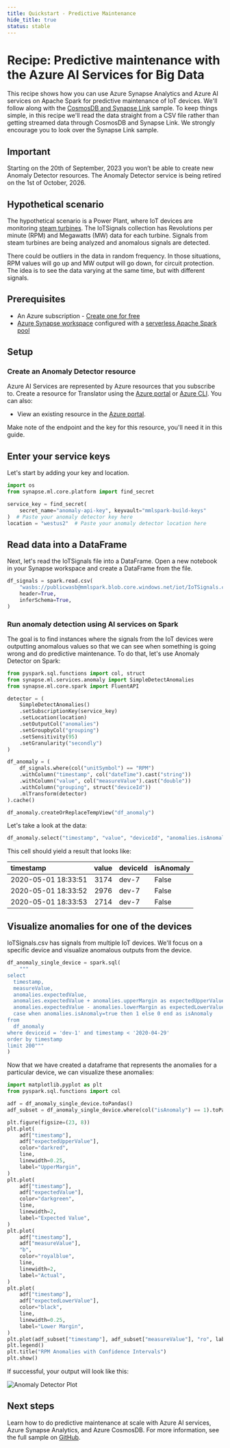```yaml
---
title: Quickstart - Predictive Maintenance
hide_title: true
status: stable
---
```

# Recipe: Predictive maintenance with the Azure AI Services for Big Data

This recipe shows how you can use Azure Synapse Analytics and Azure AI services on Apache Spark for predictive maintenance of IoT devices. We'll follow along with the [CosmosDB and Synapse Link](https://github.com/Azure-Samples/cosmosdb-synapse-link-samples) sample. To keep things simple, in this recipe we'll read the data straight from a CSV file rather than getting streamed data through CosmosDB and Synapse Link. We strongly encourage you to look over the Synapse Link sample.

## Important

Starting on the 20th of September, 2023 you won’t be able to create new Anomaly Detector resources. The Anomaly Detector service is being retired on the 1st of October, 2026.

## Hypothetical scenario

The hypothetical scenario is a Power Plant, where IoT devices are monitoring [steam turbines](https://en.wikipedia.org/wiki/Steam_turbine). The IoTSignals collection has Revolutions per minute (RPM) and Megawatts (MW) data for each turbine. Signals from steam turbines are being analyzed and anomalous signals are detected.

There could be outliers in the data in random frequency. In those situations, RPM values will go up and MW output will go down, for circuit protection. The idea is to see the data varying at the same time, but with different signals.

## Prerequisites

* An Azure subscription - [Create one for free](https://azure.microsoft.com/free/)
* [Azure Synapse workspace](https://docs.microsoft.com/azure/synapse-analytics/get-started-create-workspace) configured with a [serverless Apache Spark pool](https://docs.microsoft.com/en-us/azure/synapse-analytics/get-started-analyze-spark)

## Setup

### Create an Anomaly Detector resource

Azure AI Services are represented by Azure resources that you subscribe to. Create a resource for Translator using the [Azure portal](https://docs.microsoft.com/azure/cognitive-services/cognitive-services-apis-create-account?tabs=multiservice%2Clinux) or [Azure CLI](https://learn.microsoft.com/azure/ai-services/multi-service-resource). You can also:

- View an existing resource in the  [Azure portal](https://portal.azure.com/).

Make note of the endpoint and the key for this resource, you'll need it in this guide.

## Enter your service keys

Let's start by adding your key and location.


```python
import os
from synapse.ml.core.platform import find_secret

service_key = find_secret(
    secret_name="anomaly-api-key", keyvault="mmlspark-build-keys"
)  # Paste your anomaly detector key here
location = "westus2"  # Paste your anomaly detector location here
```

## Read data into a DataFrame

Next, let's read the IoTSignals file into a DataFrame. Open a new notebook in your Synapse workspace and create a DataFrame from the file.


```python
df_signals = spark.read.csv(
    "wasbs://publicwasb@mmlspark.blob.core.windows.net/iot/IoTSignals.csv",
    header=True,
    inferSchema=True,
)
```

### Run anomaly detection using AI services on Spark

The goal is to find instances where the signals from the IoT devices were outputting anomalous values so that we can see when something is going wrong and do predictive maintenance. To do that, let's use Anomaly Detector on Spark:


```python
from pyspark.sql.functions import col, struct
from synapse.ml.services.anomaly import SimpleDetectAnomalies
from synapse.ml.core.spark import FluentAPI

detector = (
    SimpleDetectAnomalies()
    .setSubscriptionKey(service_key)
    .setLocation(location)
    .setOutputCol("anomalies")
    .setGroupbyCol("grouping")
    .setSensitivity(95)
    .setGranularity("secondly")
)

df_anomaly = (
    df_signals.where(col("unitSymbol") == "RPM")
    .withColumn("timestamp", col("dateTime").cast("string"))
    .withColumn("value", col("measureValue").cast("double"))
    .withColumn("grouping", struct("deviceId"))
    .mlTransform(detector)
).cache()

df_anomaly.createOrReplaceTempView("df_anomaly")
```

Let's take a look at the data:


```python
df_anomaly.select("timestamp", "value", "deviceId", "anomalies.isAnomaly").show(3)
```

This cell should yield a result that looks like:

| timestamp           |   value | deviceId   | isAnomaly   |
|:--------------------|--------:|:-----------|:------------|
| 2020-05-01 18:33:51 |    3174 | dev-7      | False       |
| 2020-05-01 18:33:52 |    2976 | dev-7      | False       |
| 2020-05-01 18:33:53 |    2714 | dev-7      | False       |

## Visualize anomalies for one of the devices

IoTSignals.csv has signals from multiple IoT devices. We'll focus on a specific device and visualize anomalous outputs from the device.


```python
df_anomaly_single_device = spark.sql(
    """
select
  timestamp,
  measureValue,
  anomalies.expectedValue,
  anomalies.expectedValue + anomalies.upperMargin as expectedUpperValue,
  anomalies.expectedValue - anomalies.lowerMargin as expectedLowerValue,
  case when anomalies.isAnomaly=true then 1 else 0 end as isAnomaly
from
  df_anomaly
where deviceid = 'dev-1' and timestamp < '2020-04-29'
order by timestamp
limit 200"""
)
```

Now that we have created a dataframe that represents the anomalies for a particular device, we can visualize these anomalies:


```python
import matplotlib.pyplot as plt
from pyspark.sql.functions import col

adf = df_anomaly_single_device.toPandas()
adf_subset = df_anomaly_single_device.where(col("isAnomaly") == 1).toPandas()

plt.figure(figsize=(23, 8))
plt.plot(
    adf["timestamp"],
    adf["expectedUpperValue"],
    color="darkred",
    line,
    linewidth=0.25,
    label="UpperMargin",
)
plt.plot(
    adf["timestamp"],
    adf["expectedValue"],
    color="darkgreen",
    line,
    linewidth=2,
    label="Expected Value",
)
plt.plot(
    adf["timestamp"],
    adf["measureValue"],
    "b",
    color="royalblue",
    line,
    linewidth=2,
    label="Actual",
)
plt.plot(
    adf["timestamp"],
    adf["expectedLowerValue"],
    color="black",
    line,
    linewidth=0.25,
    label="Lower Margin",
)
plt.plot(adf_subset["timestamp"], adf_subset["measureValue"], "ro", label="Anomaly")
plt.legend()
plt.title("RPM Anomalies with Confidence Intervals")
plt.show()
```

If successful, your output will look like this:

![Anomaly Detector Plot](https://github.com/MicrosoftDocs/azure-docs/raw/master/articles/cognitive-services/big-data/media/anomaly-output.png)

## Next steps

Learn how to do predictive maintenance at scale with Azure AI services, Azure Synapse Analytics, and Azure CosmosDB. For more information, see the full sample on [GitHub](https://github.com/Azure-Samples/cosmosdb-synapse-link-samples).
